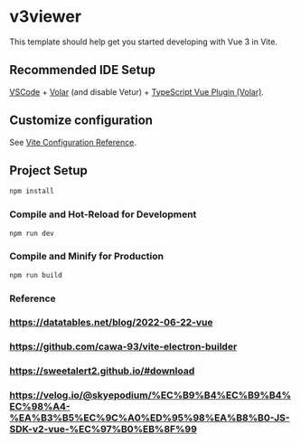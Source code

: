 # v3viewer

This template should help get you started developing with Vue 3 in Vite.

## Recommended IDE Setup

[VSCode](https://code.visualstudio.com/) + [Volar](https://marketplace.visualstudio.com/items?itemName=Vue.volar) (and disable Vetur) + [TypeScript Vue Plugin (Volar)](https://marketplace.visualstudio.com/items?itemName=Vue.vscode-typescript-vue-plugin).

## Customize configuration

See [Vite Configuration Reference](https://vitejs.dev/config/).

## Project Setup

```sh
npm install
```

### Compile and Hot-Reload for Development

```sh
npm run dev
```

### Compile and Minify for Production

```sh
npm run build
```

### Reference

### https://datatables.net/blog/2022-06-22-vue

### https://github.com/cawa-93/vite-electron-builder

### https://sweetalert2.github.io/#download

### https://velog.io/@skyepodium/%EC%B9%B4%EC%B9%B4%EC%98%A4-%EA%B3%B5%EC%9C%A0%ED%95%98%EA%B8%B0-JS-SDK-v2-vue-%EC%97%B0%EB%8F%99
